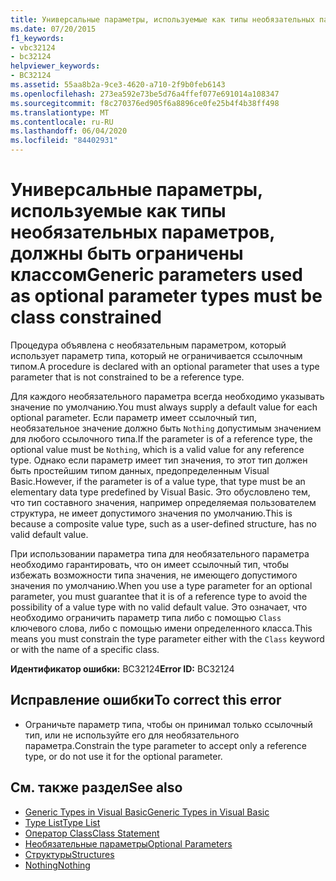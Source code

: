 ```yaml
---
title: Универсальные параметры, используемые как типы необязательных параметров, должны быть ограничены классом
ms.date: 07/20/2015
f1_keywords:
- vbc32124
- bc32124
helpviewer_keywords:
- BC32124
ms.assetid: 55aa8b2a-9ce3-4620-a710-2f9b0feb6143
ms.openlocfilehash: 273ea592e73be5d76a4ffef077e691014a108347
ms.sourcegitcommit: f8c270376ed905f6a8896ce0fe25b4f4b38ff498
ms.translationtype: MT
ms.contentlocale: ru-RU
ms.lasthandoff: 06/04/2020
ms.locfileid: "84402931"
---
```

# <a name="generic-parameters-used-as-optional-parameter-types-must-be-class-constrained"></a><span data-ttu-id="b8908-102">Универсальные параметры, используемые как типы необязательных параметров, должны быть ограничены классом</span><span class="sxs-lookup"><span data-stu-id="b8908-102">Generic parameters used as optional parameter types must be class constrained</span></span>
<span data-ttu-id="b8908-103">Процедура объявлена с необязательным параметром, который использует параметр типа, который не ограничивается ссылочным типом.</span><span class="sxs-lookup"><span data-stu-id="b8908-103">A procedure is declared with an optional parameter that uses a type parameter that is not constrained to be a reference type.</span></span>  
  
 <span data-ttu-id="b8908-104">Для каждого необязательного параметра всегда необходимо указывать значение по умолчанию.</span><span class="sxs-lookup"><span data-stu-id="b8908-104">You must always supply a default value for each optional parameter.</span></span> <span data-ttu-id="b8908-105">Если параметр имеет ссылочный тип, необязательное значение должно быть `Nothing` допустимым значением для любого ссылочного типа.</span><span class="sxs-lookup"><span data-stu-id="b8908-105">If the parameter is of a reference type, the optional value must be `Nothing`, which is a valid value for any reference type.</span></span> <span data-ttu-id="b8908-106">Однако если параметр имеет тип значения, то этот тип должен быть простейшим типом данных, предопределенным Visual Basic.</span><span class="sxs-lookup"><span data-stu-id="b8908-106">However, if the parameter is of a value type, that type must be an elementary data type predefined by Visual Basic.</span></span> <span data-ttu-id="b8908-107">Это обусловлено тем, что тип составного значения, например определяемая пользователем структура, не имеет допустимого значения по умолчанию.</span><span class="sxs-lookup"><span data-stu-id="b8908-107">This is because a composite value type, such as a user-defined structure, has no valid default value.</span></span>  
  
 <span data-ttu-id="b8908-108">При использовании параметра типа для необязательного параметра необходимо гарантировать, что он имеет ссылочный тип, чтобы избежать возможности типа значения, не имеющего допустимого значения по умолчанию.</span><span class="sxs-lookup"><span data-stu-id="b8908-108">When you use a type parameter for an optional parameter, you must guarantee that it is of a reference type to avoid the possibility of a value type with no valid default value.</span></span> <span data-ttu-id="b8908-109">Это означает, что необходимо ограничить параметр типа либо с помощью `Class` ключевого слова, либо с помощью имени определенного класса.</span><span class="sxs-lookup"><span data-stu-id="b8908-109">This means you must constrain the type parameter either with the `Class` keyword or with the name of a specific class.</span></span>  
  
 <span data-ttu-id="b8908-110">**Идентификатор ошибки:** BC32124</span><span class="sxs-lookup"><span data-stu-id="b8908-110">**Error ID:** BC32124</span></span>  
  
## <a name="to-correct-this-error"></a><span data-ttu-id="b8908-111">Исправление ошибки</span><span class="sxs-lookup"><span data-stu-id="b8908-111">To correct this error</span></span>  
  
- <span data-ttu-id="b8908-112">Ограничьте параметр типа, чтобы он принимал только ссылочный тип, или не используйте его для необязательного параметра.</span><span class="sxs-lookup"><span data-stu-id="b8908-112">Constrain the type parameter to accept only a reference type, or do not use it for the optional parameter.</span></span>  
  
## <a name="see-also"></a><span data-ttu-id="b8908-113">См. также раздел</span><span class="sxs-lookup"><span data-stu-id="b8908-113">See also</span></span>

- [<span data-ttu-id="b8908-114">Generic Types in Visual Basic</span><span class="sxs-lookup"><span data-stu-id="b8908-114">Generic Types in Visual Basic</span></span>](../../programming-guide/language-features/data-types/generic-types.md)
- [<span data-ttu-id="b8908-115">Type List</span><span class="sxs-lookup"><span data-stu-id="b8908-115">Type List</span></span>](../statements/type-list.md)
- [<span data-ttu-id="b8908-116">Оператор Class</span><span class="sxs-lookup"><span data-stu-id="b8908-116">Class Statement</span></span>](../statements/class-statement.md)
- [<span data-ttu-id="b8908-117">Необязательные параметры</span><span class="sxs-lookup"><span data-stu-id="b8908-117">Optional Parameters</span></span>](../../programming-guide/language-features/procedures/optional-parameters.md)
- [<span data-ttu-id="b8908-118">Структуры</span><span class="sxs-lookup"><span data-stu-id="b8908-118">Structures</span></span>](../../programming-guide/language-features/data-types/structures.md)
- [<span data-ttu-id="b8908-119">Nothing</span><span class="sxs-lookup"><span data-stu-id="b8908-119">Nothing</span></span>](../nothing.md)
